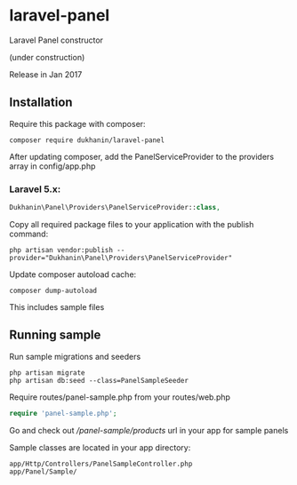 # laravel-panel
Laravel Panel constructor

(under construction)

Release in Jan 2017

## Installation

Require this package with composer:

```shell
composer require dukhanin/laravel-panel
```

After updating composer, add the PanelServiceProvider to the providers array in config/app.php

### Laravel 5.x:

```php
Dukhanin\Panel\Providers\PanelServiceProvider::class,
```

Copy all required package files to your application with the publish command:

```shell
php artisan vendor:publish --provider="Dukhanin\Panel\Providers\PanelServiceProvider"
```

Update composer autoload cache:

```shell
composer dump-autoload
```

This includes sample files

## Running sample

Run sample migrations and seeders

```shell
php artisan migrate
php artisan db:seed --class=PanelSampleSeeder
```

Require routes/panel-sample.php from your routes/web.php

```php
require 'panel-sample.php';
```

Go and check out */panel-sample/products* url in your app for sample panels

Sample classes are located in your app directory:

```shell
app/Http/Controllers/PanelSampleController.php
app/Panel/Sample/
```
